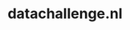 ---
layout: post
title:  "datachallenge.nl"
internal_url:  "/dutchgov/datachallenge.nl.html"
subdomains_count: 3
all_subdomains_count: 3
urls_count: 3
ssl_rank: 0
http_rank: 25
url_link: /data/datachallenge.nl/urls.txt
all_subdomains_link: /data/datachallenge.nl/all_subdomains.txt
subdomains_link: /data/datachallenge.nl/subdomains.txt
categories: dutchgov
---